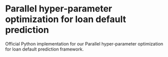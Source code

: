 # Parallel hyper-parameter optimization for loan default prediction
Official Python implementation for our Parallel hyper-parameter optimization for loan default prediction framework.



